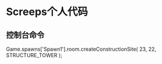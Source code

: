 # Screeps个人代码

## 控制台命令

Game.spawns['Spawn1'].room.createConstructionSite( 23, 22, STRUCTURE_TOWER );